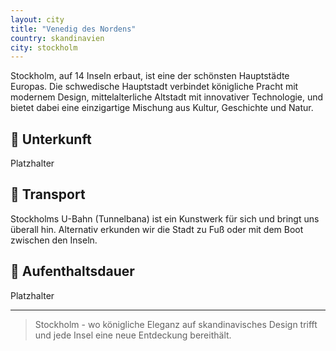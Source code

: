 ```yaml
---
layout: city
title: "Venedig des Nordens"
country: skandinavien
city: stockholm
---
```

Stockholm, auf 14 Inseln erbaut, ist eine der schönsten Hauptstädte Europas. Die schwedische Hauptstadt verbindet königliche Pracht mit modernem Design, mittelalterliche Altstadt mit innovativer Technologie, und bietet dabei eine einzigartige Mischung aus Kultur, Geschichte und Natur.

## 🏨 Unterkunft

Platzhalter

## 🚗 Transport

Stockholms U-Bahn (Tunnelbana) ist ein Kunstwerk für sich und bringt uns überall hin. Alternativ erkunden wir die Stadt zu Fuß oder mit dem Boot zwischen den Inseln.

## 📅 Aufenthaltsdauer

Platzhalter

---

> Stockholm - wo königliche Eleganz auf skandinavisches Design trifft und jede Insel eine neue Entdeckung bereithält.